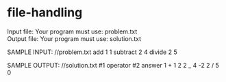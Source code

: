 # file-handling
Input file: Your program must use: problem.txt
Output file: Your program must use: solution.txt


SAMPLE INPUT: //problem.txt 
add 1 1
subtract 2 4
divide 2 5


SAMPLE OUTPUT: //solution.txt
#1   operator  #2     answer
1       +       1       2
2       _       4      -2
2       /       5       0
  
